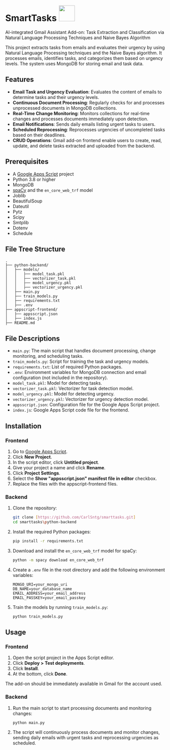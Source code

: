 # SmartTasks <img src="https://iili.io/JMRW6ua.png"  width = "50"/> 
AI-integrated Gmail Assistant Add-on: Task Extraction and Classification via Natural Language Processing Techniques and Naive Bayes Algorithm

This project extracts tasks from emails and evaluates their urgency by using Natural Language Processing techniques and the Naive Bayes algorithm. It processes emails, identifies tasks, and categorizes them based on urgency levels. The system uses MongoDB for storing email and task data.

## Features

- **Email Task and Urgency Evaluation**: Evaluates the content of emails to determine tasks and their urgency levels.
- **Continuous Document Processing**: Regularly checks for and processes unprocessed documents in MongoDB collections.
- **Real-Time Change Monitoring**: Monitors collections for real-time changes and processes documents immediately upon detection.
- **Email Notifications**: Sends daily emails listing urgent tasks to users.
- **Scheduled Reprocessing**: Reprocesses urgencies of uncompleted tasks based on their deadlines.
- **CRUD Operations**: Gmail add-on frontend enable users to create, read, update, and delete tasks extracted and uploaded from the backend.

## Prerequisites

- A [Google Apps Script](https://script.google.com) project
- Python 3.8 or higher
- MongoDB
- [spaCy](https://spacy.io/) and the `en_core_web_trf` model
- Joblib
- BeautifulSoup
- Dateutil
- Pytz
- Scipy
- Smtplib
- Dotenv
- Schedule

## File Tree Structure 

```plaintext
.
├── python-backend/
│   ├── models/
│   │   ├── model_task.pkl
│   │   ├── vectorizer_task.pkl
│   │   ├── model_urgency.pkl
│   │   ├── vectorizer_urgency.pkl
│   ├── main.py
│   ├── train_models.py
│   ├── requirements.txt
│   ├── .env
├── appscript-frontend/
│   ├── appsscript.json
│   ├── index.js
├── README.md
```

## File Descriptions

- `main.py`: The main script that handles document processing, change monitoring, and scheduling tasks.
- `train_models.py`: Script for training the task and urgency models.
- `requirements.txt`: List of required Python packages.
- `.env`: Environment variables for MongoDB connection and email configuration (not included in the repository).
- `model_task.pkl`: Model for detecting tasks.
- `vectorizer_task.pkl`: Vectorizer for task detection model.
- `model_urgency.pkl`: Model for detecting urgency.
- `vectorizer_urgency.pkl`: Vectorizer for urgency detection model.
- `appsscript.json`: Configuration file for the Google Apps Script project.
- `index.js`: Google Apps Script code file for the frontend.

## Installation

### Frontend
1. Go to [Google Apps Script](https://script.google.com).
2. Click <strong>New Project</strong>.
3. In the script editor, click <strong>Untitled project</strong>.
4. Give your project a name and click <strong>Rename</strong>.
5. Click <strong>Project Settings</strong>.
6. Select the <strong>Show "appsscript.json" manifest file in editor</strong> checkbox.
7. Replace the files with the appscript-frontend files.

### Backend
1. Clone the repository:

   ```bash
   git clone [https://github.com/CarlSntg/smarttasks.git]
   cd smarttasks\python-backend
   ```

2. Install the required Python packages:

   ```bash
   pip install -r requirements.txt
   ```

3. Download and install the `en_core_web_trf` model for spaCy:

   ```bash
   python -m spacy download en_core_web_trf
   ```

4. Create a `.env` file in the root directory and add the following environment variables:

   ```plaintext
   MONGO_URI=your_mongo_uri
   DB_NAME=your_database_name
   EMAIL_ADDRESS=your_email_address
   EMAIL_PASSKEY=your_email_passkey
   ```

5. Train the models by running `train_models.py`:

   ```bash
   python train_models.py
   ```

## Usage

### Frontend
1. Open the script project in the Apps Script editor.
2. Click <strong>Deploy > Test deployments</strong>.
3. Click <strong>Install</strong>.
4. At the bottom, click <strong>Done</strong>.

The add-on should be immediately available in Gmail for the account used.

### Backend
1. Run the main script to start processing documents and monitoring changes:

   ```bash
   python main.py
   ```

2. The script will continuously process documents and monitor changes, sending daily emails with urgent tasks and reprocessing urgencies as scheduled.
